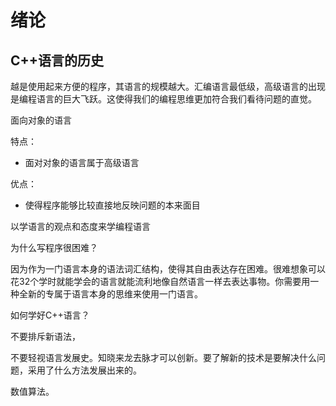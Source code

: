 # 绪论

## C++语言的历史

越是使用起来方便的程序，其语言的规模越大。汇编语言最低级，高级语言的出现是编程语言的巨大飞跃。这使得我们的编程思维更加符合我们看待问题的直觉。

面向对象的语言

特点：

- 面对对象的语言属于高级语言

优点：

- 使得程序能够比较直接地反映问题的本来面目

以学语言的观点和态度来学编程语言

为什么写程序很困难？

因为作为一门语言本身的语法词汇结构，使得其自由表达存在困难。很难想象可以花32个学时就能学会的语言就能流利地像自然语言一样去表达事物。你需要用一种全新的专属于语言本身的思维来使用一门语言。

如何学好C++语言？

不要排斥新语法，

不要轻视语言发展史。知晓来龙去脉才可以创新。要了解新的技术是要解决什么问题，采用了什么方法发展出来的。

数值算法。


